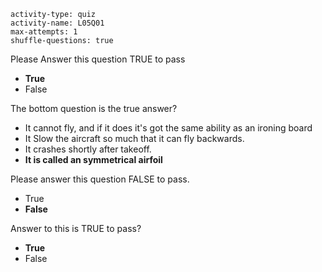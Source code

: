 ```c-lms
activity-type: quiz
activity-name: L05Q01
max-attempts: 1
shuffle-questions: true
```

Please Answer this question TRUE to pass
- **True**
- False

The bottom question is the true answer?
- It cannot fly, and if it does it's got the same ability as an ironing board
- It Slow the aircraft so much that it can fly backwards. 
- It crashes shortly after takeoff.
- **It is called an symmetrical airfoil**


Please answer this question FALSE to pass. 
- True
- **False**

Answer to this is TRUE to pass?
- **True**
- False

